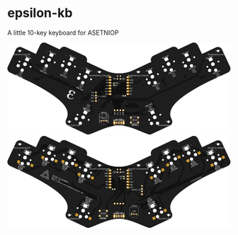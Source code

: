 # epsilon-kb
A little 10-key keyboard for ASETNIOP

![Top](epsilon-kb.top.svg)
![Bottom](epsilon-kb.bottom.svg)
